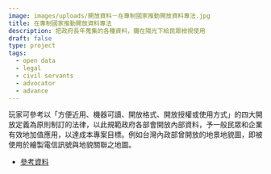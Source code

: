 ```yaml
---
image: images/uploads/開放資料－在專制國家推動開放資料專法.jpg
title: 在專制國家推動開放資料專法
description: 把政府長年蒐集的各種資料，攤在陽光下給民眾檢視使用
draft: false
type: project
tags:
  - open data
  - legal
  - civil servants
  - advocator
  - advance
---
```

玩家可參考以「方便近用、機器可讀、開放格式、開放授權或使用方式」的四大開放定義為原則制訂的法律，以此規範政府各部會開放內部資料，予一般民眾和企業有效地加值應用，以達成本專案目標。例如台灣內政部曾開放的地景地貌圖，即被使用於繪製電信訊號與地貌關聯之地圖。

- [參考資料](https://ocf.tw/p/issues/10YrsOpenDataLegalization/)
